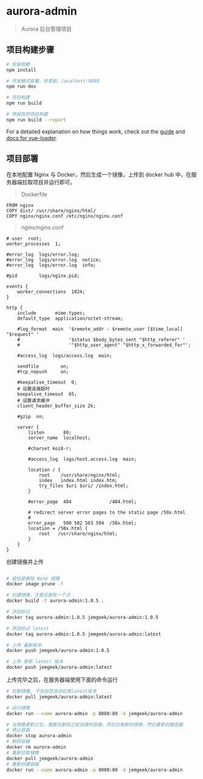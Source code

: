 # aurora-admin

> Aurora 后台管理项目

## 项目构建步骤

``` bash
# 安装依赖
npm install

# 开发模式部署，热更新。localhost:8080
npm run dev

# 项目构建
npm run build

# 带报告的项目构建
npm run build --report
```

For a detailed explanation on how things work, check out the [guide](http://vuejs-templates.github.io/webpack/) and [docs for vue-loader](http://vuejs.github.io/vue-loader).

## 项目部署

在本地配置 Nginx 与 Docker，然后生成一个镜像，上传到 docker hub 中，在服务器端拉取项目并运行即可。

> Dockerfile

```
FROM nginx
COPY dist/ /usr/share/nginx/html/
COPY nginx/nginx.conf /etc/nginx/nginx.conf
```

> nginx/nginx.conf

```
# user  root;
worker_processes  1;

#error_log  logs/error.log;
#error_log  logs/error.log  notice;
#error_log  logs/error.log  info;

#pid        logs/nginx.pid;

events {
    worker_connections  1024;
}

http {
    include       mime.types;
    default_type  application/octet-stream;

    #log_format  main  '$remote_addr - $remote_user [$time_local] "$request" '
    #                  '$status $body_bytes_sent "$http_referer" '
    #                  '"$http_user_agent" "$http_x_forwarded_for"';

    #access_log  logs/access.log  main;

    sendfile        on;
    #tcp_nopush     on;

    #keepalive_timeout  0;
    # 设置连接超时
    keepalive_timeout  65;
    # 设置请求缓冲
    client_header_buffer_size 2k;

    #gzip  on;

    server {
        listen       80;
        server_name  localhost;

        #charset koi8-r;

        #access_log  logs/host.access.log  main;

        location / {
            root    /usr/share/nginx/html;
            index   index.html index.htm;
            try_files $uri $uri/ /index.html;
        }

        #error_page  404              /404.html;

        # redirect server error pages to the static page /50x.html
        #
        error_page   500 502 503 504  /50x.html;
        location = /50x.html {
            root   /usr/share/nginx/html;
        }
    }
}

```

创建镜像并上传

``` bash

# 貌似是删除 None 镜像
docker image prune -f

# 创建镜像，注意后面有一个点
docker build -t aurora-admin:1.0.5 .

# 添加标记
docker tag aurora-admin:1.0.5 jemgeek/aurora-admin:1.0.5

# 添加标记 latest
docker tag aurora-admin:1.0.5 jemgeek/aurora-admin:latest

# 上传 最新版本
docker push jemgeek/aurora-admin:1.0.5

# 上传 更新 latest 版本
docker push jemgeek/aurora-admin:latest

```

上传完毕之后，在服务器端使用下面的命令运行

``` bash
# 拉取镜像, 不加标签自动拉取latest版本
docker pull jemgeek/aurora-admin:latest

# 运行镜像
docker run --name aurora-admin -p 8080:80 -d jemgeek/aurora-admin

# 当镜像更新之后，需要先删除之前创建的容器，然后拉取新的镜像，然后重新创建容器
# 停止容器
docker stop aurora-admin
# 删除容器
docker rm aurora-admin
# 重新拉取镜像
docker pull jemgeek/aurora-admin
# 重新创建容器
docker run --name aurora-admin -p 8080:80 -d jemgeek/aurora-admin
```